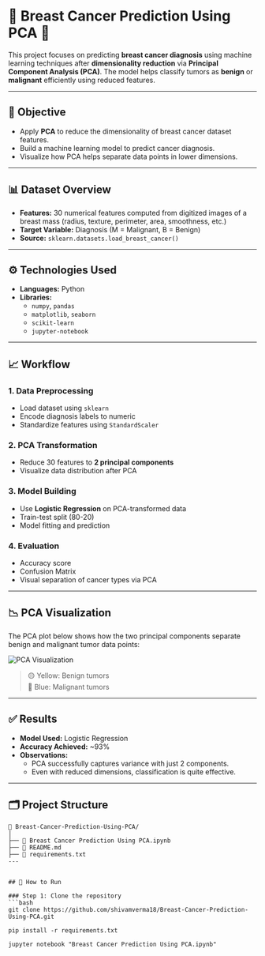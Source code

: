 
# 🧠 Breast Cancer Prediction Using PCA 🎯

This project focuses on predicting **breast cancer diagnosis** using machine learning techniques after **dimensionality reduction** via **Principal Component Analysis (PCA)**. The model helps classify tumors as **benign** or **malignant** efficiently using reduced features.

---

## 📌 Objective

- Apply **PCA** to reduce the dimensionality of breast cancer dataset features.
- Build a machine learning model to predict cancer diagnosis.
- Visualize how PCA helps separate data points in lower dimensions.

---

## 📊 Dataset Overview

- **Features:** 30 numerical features computed from digitized images of a breast mass (radius, texture, perimeter, area, smoothness, etc.)
- **Target Variable:** Diagnosis (M = Malignant, B = Benign)
- **Source:** `sklearn.datasets.load_breast_cancer()`

---

## ⚙️ Technologies Used

- **Languages:** Python
- **Libraries:**  
  - `numpy`, `pandas`  
  - `matplotlib`, `seaborn`  
  - `scikit-learn`  
  - `jupyter-notebook`

---

## 📈 Workflow

### 1. Data Preprocessing
- Load dataset using `sklearn`
- Encode diagnosis labels to numeric
- Standardize features using `StandardScaler`

### 2. PCA Transformation
- Reduce 30 features to **2 principal components**
- Visualize data distribution after PCA

### 3. Model Building
- Use **Logistic Regression** on PCA-transformed data
- Train-test split (80-20)
- Model fitting and prediction

### 4. Evaluation
- Accuracy score
- Confusion Matrix
- Visual separation of cancer types via PCA

---

## 📉 PCA Visualization

The PCA plot below shows how the two principal components separate benign and malignant tumor data points:

![PCA Visualization](./a605b051-5bb2-4d6e-b0ac-936094848253.png)

> 🟡 Yellow: Benign tumors  
> 🔵 Blue: Malignant tumors  

---

## ✅ Results

- **Model Used:** Logistic Regression  
- **Accuracy Achieved:** ~93%  
- **Observations:**
  - PCA successfully captures variance with just 2 components.
  - Even with reduced dimensions, classification is quite effective.
---
## 🗂 Project Structure
```
📁 Breast-Cancer-Prediction-Using-PCA/
│
├── 📓 Breast Cancer Prediction Using PCA.ipynb
├── 📄 README.md
├── 📄 requirements.txt
---


## 🚀 How to Run

### Step 1: Clone the repository
```bash
git clone https://github.com/shivamverma18/Breast-Cancer-Prediction-Using-PCA.git

pip install -r requirements.txt

jupyter notebook "Breast Cancer Prediction Using PCA.ipynb"

